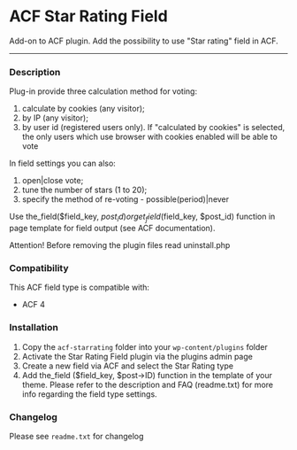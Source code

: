 # ACF Star Rating Field

Add-on to ACF plugin. Add the possibility to use "Star rating" field in ACF.

-----------------------

### Description

Plug-in provide three calculation method for voting:
1. calculate by cookies (any visitor);
2. by IP (any visitor);
3. by user id (registered users only).
If "calculated by cookies" is selected, the only users which use browser with cookies enabled will be able to vote

In field settings you can also:
1. open|close vote;
2. tune the number of stars (1 to 20);
3. specify the method of re-voting - possible(period)|never

Use the_field($field_key, $post_id) or get_field($field_key, $post_id) function
in page template for field output (see ACF documentation).

Attention! Before removing the plugin files read uninstall.php

### Compatibility

This ACF field type is compatible with:
* ACF 4

### Installation

1. Copy the `acf-starrating` folder into your `wp-content/plugins` folder
2. Activate the Star Rating Field plugin via the plugins admin page
3. Create a new field via ACF and select the Star Rating type
4. Add the_field ($field_key, $post->ID) function in the template of your theme.
Please refer to the description and FAQ (readme.txt) for more info regarding the field type
settings.

### Changelog
Please see `readme.txt` for changelog
